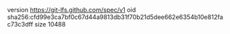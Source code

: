 version https://git-lfs.github.com/spec/v1
oid sha256:cfd99e3ca7bf0c67d44a9813db31f70b21d5dee662e6354b10e812fac73c3dff
size 10488
